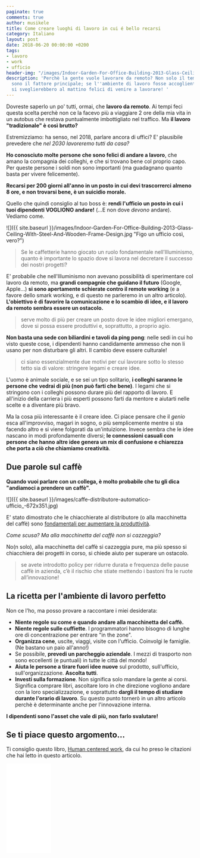 ```yaml
---
paginate: true
comments: true
author: musikele
title: Come creare luoghi di lavoro in cui é bello recarsi
category: Italiano
layout: post
date: 2018-06-20 00:00:00 +0200
tags:
- lavoro
- work
- ufficio
header-img: "/images/Indoor-Garden-For-Office-Building-2013-Glass-Ceiling-With-Steel-And-Wooden-Frame-Design.jpg"
description: 'Perchè la gente vuole lavorare da remoto? Non solo il tempo o i soldi
  sono il fattore principale; se l''ambiente di lavoro fosse accogliente, le persone
  si sveglierebbero al mattino felici di venire a lavorare! '
---
```

Dovreste saperlo un po' tutti, ormai, che **lavoro da remoto**. Ai tempi feci questa scelta perchè non ce la facevo più a viaggiare 2 ore della mia vita in un autobus che restava puntualmente imbottigliato nel traffico. Ma **il lavoro "tradizionale" è così brutto?** 

Estremizziamo: ha senso, nel 2018, parlare ancora di uffici? E' plausibile prevedere che _nel 2030 lavoreremo tutti da casa?_ 

**Ho conosciuto molte persone che sono felici di andare a lavoro**, che amano la compagnia dei colleghi, e che si trovano bene col proprio capo. Per queste persone i soldi non sono importanti (ma guadagnano quanto basta per vivere felicemente).

**Recarsi per 200 giorni all'anno in un posto in cui devi trascorrerci almeno 8 ore, e non trovarsi bene, è un suicidio morale.** 

Quello che quindi consiglio al tuo boss è: **rendi l'ufficio un posto in cui i tuoi dipendenti VOGLIONO andare!** (...E non dove _devono_ andare). Vediamo come. 

![]({{ site.baseurl }}/images/Indoor-Garden-For-Office-Building-2013-Glass-Ceiling-With-Steel-And-Wooden-Frame-Design.jpg "Figo un ufficio così, vero?")

> Se le caffetterie hanno giocato un ruolo fondamentale nell’Illuminismo, quanto è importante lo spazio dove si lavora nel decretare il successo dei nostri progetti?

E' probabile che nell'Illuminismo non avevano possibilità di sperimentare col lavoro da remoto, ma **grandi compagnie che guidano il futuro** (Google, Apple...) **si sono apertamente schierate contro il remote working** (e a favore dello smark working, e di questo ne parleremo in un altro articolo). **L'obiettivo è di favorire la comunicazione e lo scambio di idee, e il lavoro da remoto sembra essere un ostacolo.** 

> serve molto di più per creare un posto dove le idee migliori emergano, dove si possa essere produttivi e, soprattutto, a proprio agio.

**Non basta una sede con biliardini e tavoli da ping pong**: nelle sedi in cui ho visto queste cose, i dipendenti hanno candidamente ammesso che non li usano per non disturbare gli altri. Il cambio deve essere culturale! 

> ci siano essenzialmente due motivi per cui lavorare sotto lo stesso tetto sia di valore: stringere legami e creare idee.

L'uomo è animale sociale, e se sei un tipo solitario, **i colleghi saranno le persone che vedrai di più (non può farti che bene)**. I legami che si stringono con i colleghi possono durare più del rapporto di lavoro. E all'inizio della carriera i più esperti possono farti da mentore e aiutarti nelle scelte e a diventare più bravo. 

Ma la cosa più interessante è il creare idee. Ci piace pensare che il _genio_ esca all'improvviso, magari in sogno, o più semplicemente mentre si sta facendo altro e si viene folgorati da un'intuizione. Invece sembra che le idee nascano in modi profondamente diversi; **le connessioni casuali con persone che hanno altre idee genera un mix di confusione e chiarezza che porta a ciò che chiamiamo creatività**. 

## Due parole sul caffè

**Quando vuoi parlare con un collega, è molto probabile che tu gli dica "andiamoci a prendere un caffè".** 

![]({{ site.baseurl }}/images/caffe-distributore-automatico-ufficio_-672x351.jpg)

E' stato dimostrato che le chiacchierate al distributore (o alla macchinetta del caffè) sono [fondamentali per aumentare la produttività](https://www.nytimes.com/2012/07/15/jobs/group-breaks-can-raise-workplace-productivity.html).

_Come scusa? Ma alla macchinetta del caffè non si cazzeggia?_ 

No(n solo), alla macchinetta del caffè si cazzeggia pure, ma più spesso si chiacchiera dei progetti in corso, si chiede aiuto per superare un ostacolo. 

> se avete introdotto policy per ridurre durata e frequenza delle pause caffè in azienda, c’è il rischio che stiate mettendo i bastoni fra le ruote all’innovazione!

## La ricetta per l'ambiente di lavoro perfetto 

Non ce l'ho, ma posso provare a raccontare i miei desiderata: 

* **Niente regole su come e quando andare alla macchinetta del caffè.** 
* **Niente regole sulle cuffiette**. I programmatori hanno bisogno di lunghe ore di concentrazione per entrare "in the zone". 
* **Organizza cene**, uscite, viaggi, visite con l'ufficio. Coinvolgi le famiglie. (Ne bastano un paio all'anno!)   
* Se possibile, **prevedi un parcheggio aziendale**. I mezzi di trasporto non sono eccellenti (e puntuali) in tutte le città del mondo! 
* **Aiuta le persone a tirare fuori idee nuove** sul prodotto, sull'ufficio, sull'organizzazione. **Ascolta tutti**.
* **Investi sulla formazione**. Non significa solo mandare la gente ai corsi. Significa comprare libri, ascoltare loro in che direzione vogliono andare con la loro specializzazione, e soprattutto **dargli il tempo di studiare durante l'orario di lavoro**. Su questo punto tornerò in un altro articolo perchè è determinante anche per l'innovazione interna. 

**I dipendenti sono l'asset che vale di più, non farlo svalutare!** 

## Se ti piace questo argomento...

Ti consiglio questo libro, [Human centered work](https://amzn.to/2toNoae), da cui ho preso le citazioni che hai letto in questo articolo.

<iframe style="width:120px;height:240px;" marginwidth="0" marginheight="0" scrolling="no" frameborder="0" src="//rcm-eu.amazon-adsystem.com/e/cm?lt1=_blank&bc1=000000&IS2=1&bg1=FFFFFF&fc1=000000&lc1=0000FF&t=ilblodimicnas-21&o=29&p=8&l=as4&m=amazon&f=ifr&ref=as_ss_li_til&asins=8823836425&linkId=c724d19e9ba8713adb49f1e18311177b"></iframe>